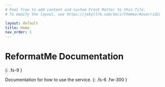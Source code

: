 ```yaml
---
# Feel free to add content and custom Front Matter to this file.
# To modify the layout, see https://jekyllrb.com/docs/themes/#overriding-theme-defaults

layout: default
title: Home
nav_order: 1
---
```

# ReformatMe Documentation
{: .fs-9 }

Documentation for how to use the service.
{: .fs-6 .fw-300 }